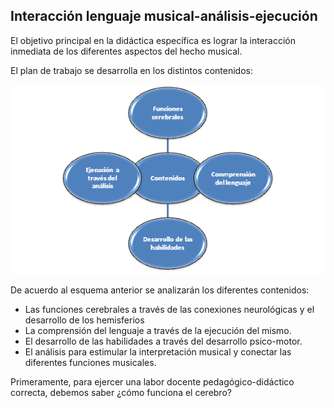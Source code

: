 ## Interacción lenguaje musical-análisis-ejecución

El objetivo principal en la didáctica específica es lograr la interacción inmediata de los diferentes aspectos del hecho musical.

El plan de trabajo se desarrolla en los distintos contenidos:

![](/images/image5.png)

De acuerdo al esquema anterior se analizarán los diferentes contenidos:

* Las funciones cerebrales a través de las conexiones neurológicas y el desarrollo de los hemisferios
* La comprensión del lenguaje a través de la ejecución del mismo.
* El desarrollo de las habilidades a través del desarrollo psico-motor.
* El análisis para estimular la interpretación musical y conectar las diferentes funciones musicales.

Primeramente, para ejercer una labor docente pedagógico-didáctico correcta, debemos saber ¿cómo funciona el cerebro?



